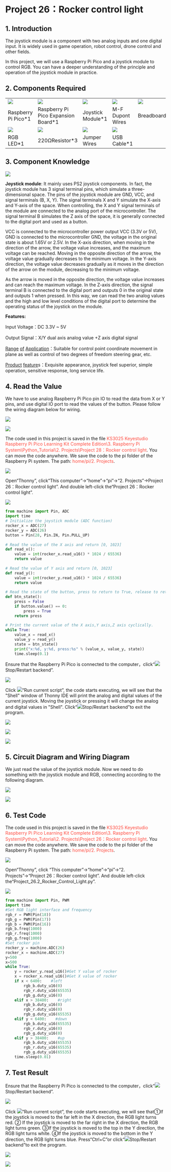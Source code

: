 # Project 26：Rocker control light

## 1. Introduction

The joystick module is a component with two analog inputs and one digital input. It is widely used in game operation, robot control, drone control and other fields.

In this project, we will use a Raspberry Pi Pico and a joystick module to control RGB. You can have a deeper understanding of the principle and operation of the joystick module in practice.

## 2. Components Required

<table>
<tbody>
<tr class="odd">
<td><img src="https://raw.githubusercontent.com/keyestudio/KS3025-KS3025F-Keyestudio-Raspberry-Pi-Pico-Learning-Kit-Complete-Edition-Raspberry-Pi/master/media/b18fe281156b29c44796f72222718d58.jpeg"  /></td>
<td><img src="https://raw.githubusercontent.com/keyestudio/KS3025-KS3025F-Keyestudio-Raspberry-Pi-Pico-Learning-Kit-Complete-Edition-Raspberry-Pi/master/media/bbed91c0b45fcafc7e7163bfeabf68f9.png" /></td>
<td><img src="https://raw.githubusercontent.com/keyestudio/KS3025-KS3025F-Keyestudio-Raspberry-Pi-Pico-Learning-Kit-Complete-Edition-Raspberry-Pi/master/media/d087b123748cbfb8ed9f517150db71c5.png" /></td>
<td><img src="https://raw.githubusercontent.com/keyestudio/KS3025-KS3025F-Keyestudio-Raspberry-Pi-Pico-Learning-Kit-Complete-Edition-Raspberry-Pi/master/media/f1aed48e2c02214415853ad2358f3744.png" /></td>
<td><img src="https://raw.githubusercontent.com/keyestudio/KS3025-KS3025F-Keyestudio-Raspberry-Pi-Pico-Learning-Kit-Complete-Edition-Raspberry-Pi/master/media/e65c16153d0ca27891c8c08092d96d5a.png" /></td>
</tr>
<tr class="even">
<td>Raspberry Pi Pico*1</td>
<td>Raspberry Pi Pico Expansion Board*1</td>
<td>Joystick Module*1</td>
<td>M-F Dupont Wires</td>
<td>Breadboard*1</td>
</tr>
<tr class="odd">
<td><img src="https://raw.githubusercontent.com/keyestudio/KS3025-KS3025F-Keyestudio-Raspberry-Pi-Pico-Learning-Kit-Complete-Edition-Raspberry-Pi/master/media/af749ecbde89c728a8c63e6527781cac.png" /></td>
<td><img src="https://raw.githubusercontent.com/keyestudio/KS3025-KS3025F-Keyestudio-Raspberry-Pi-Pico-Learning-Kit-Complete-Edition-Raspberry-Pi/master/media/098a2730d0b0a2a4b2079e0fc87fd38b.png" /></td>
<td><img src="https://raw.githubusercontent.com/keyestudio/KS3025-KS3025F-Keyestudio-Raspberry-Pi-Pico-Learning-Kit-Complete-Edition-Raspberry-Pi/master/media/c801a7baee258ff7f5f28ac6e9a7097b.png" /></td>
<td><img src="https://raw.githubusercontent.com/keyestudio/KS3025-KS3025F-Keyestudio-Raspberry-Pi-Pico-Learning-Kit-Complete-Edition-Raspberry-Pi/master/media/7dcbd02995be3c142b2f97df7f7c03ce.png" /></td>
<td></td>
</tr>
<tr class="even">
<td>RGB LED*1</td>
<td>220ΩResistor*3</td>
<td>Jumper Wires</td>
<td>USB Cable*1</td>
<td></td>
</tr>
</tbody>
</table>

## 3. Component Knowledge

![](/media/d087b123748cbfb8ed9f517150db71c5.png)

**Joystick module**: It mainly uses PS2 joystick components. In fact, the joystick module has 3 signal terminal pins, which simulate a
three-dimensional space. The pins of the joystick module are GND, VCC, and signal terminals (B, X, Y). The signal terminals X and Y simulate the X-axis and Y-axis of the space. When controlling, the X and Y signal terminals of the module are connected to the analog port of the microcontroller. The signal terminal B simulates the Z axis of the space, it is generally connected to the digital port and used as a button.

VCC is connected to the microcontroller power output VCC (3.3V or 5V), GND is connected to the microcontroller GND, the voltage in the original state is about 1.65V or 2.5V. In the X-axis direction, when moving in the direction of the arrow, the voltage value increases, and the maximum voltage can be reached. Moving in the opposite direction of the arrow, the voltage value gradually decreases to the minimum voltage. In the Y-axis direction, the voltage value decreases gradually as it moves in the direction of the arrow on the module, decreasing to the minimum voltage.

As the arrow is moved in the opposite direction, the voltage value increases and can reach the maximum voltage. In the Z-axis
direction, the signal terminal B is connected to the digital port and outputs 0 in the original state and outputs 1 when pressed. In this way, we can read the two analog values and the high and low level conditions of the digital port to determine the operating status of the joystick on the module.

**Features:**

Input Voltage：DC 3.3V \~ 5V

Output Signal：X/Y dual axis analog value +Z axis digital signal

[Range](javascript:;) [of](javascript:;) [Application](javascript:;)：Suitable for control point coordinate movement in plane as well as control of two degrees of freedom steering gear, etc.  

[Product](javascript:;) [feature](javascript:;)s：Exquisite appearance, joystick feel superior, simple operation, sensitive response, long service life.  

## 4. Read the Value

We have to use analog Raspberry Pi Pico pin IO to read the data from X or Y pins, and use digital IO port to read the values of the button. Please follow the wiring diagram below for wiring.

![](/media/36004a41553a2f413ba05775e9b696eb.png)

![](/media/b843cdff62b3ccf3f3f028a834b468aa.png)

The code used in this project is saved in the file <span style="color: rgb(255, 76, 65);">KS3025 Keyestudio Raspberry Pi Pico Learning Kit Complete Edition\\3. Raspberry Pi System\\Python\_Tutorial\\2. Projects\\Project 28：Rocker control light</span>. 
You can move the code anywhere. We save the code to the pi folder of the Raspberry Pi system. The path: <span style="color: rgb(255, 76, 65);">home/pi/2. Projects</span>.

![](/media/ae27830403a2f741aa9b725e5324c215.png)

Open“Thonny”, click“This computer”→“home”→“pi”→“2. Projects”→Project 26：Rocker control light”. And double left-click the“Project 26：Rocker control light”.

![](/media/8a76bb8e2c4b5e146f39241dc0c2d64a.png)

```Python
from machine import Pin, ADC
import time
# Initialize the joystick module (ADC function)
rocker_x = ADC(27)
rocker_y = ADC(26)
button = Pin(28, Pin.IN, Pin.PULL_UP)
 
# Read the value of the X axis and return [0, 1023]
def read_x():
    value = int(rocker_x.read_u16() * 1024 / 65536)
    return value
 
# Read the value of Y axis and return [0, 1023]
def read_y():
    value = int(rocker_y.read_u16() * 1024 / 65536)
    return value
 
# Read the state of the button, press to return to True, release to return to False
def btn_state():
    press = False
    if button.value() == 0:
        press = True
    return press
 
# Print the current value of the X axis,Y axis,Z axis cyclically.
while True:
    value_x = read_x()
    value_y = read_y()
    state = btn_state()
    print("x:%d, y:%d, press:%s" % (value_x, value_y, state))
    time.sleep(0.1)
```

Ensure that the Raspberry Pi Pico is connected to the computer，click“![](/media/ec00367ea605788eab454cd176b94c7b.png)Stop/Restart backend”.

![](/media/1c574181fe3ad2ca2a48925c4e0c1e7a.png)

Click ![](/media/bb4d9305714a178069d277b20e0934b7.png)“Run current script”, the code starts executing, we will see that the "Shell" window of Thonny IDE will print the analog and digital values of the current joystick. Moving the joystick or pressing it will change the analog and digital values in "Shell". 
Click“![](/media/ec00367ea605788eab454cd176b94c7b.png)Stop/Restart backend”to exit the program.

![](/media/e94385c4676b364550f3840b96bc9f57.png)

![](/media/c8097bd115d4c564192c19a08df2702a.jpeg)

![](/media/20904cf7c75d3dd861da3b3575670a0e.png)

## 5. Circuit Diagram and Wiring Diagram

We just read the value of the joystick module. Now we need to do something with the joystick module and RGB, connecting according to the following diagram.

![](/media/000ec2c5dae0b0d5368569abbd026f35.png)

![](/media/68601044f75ee6840f0b97cad9bea891.png)

## 6. Test Code

The code used in this project is saved in the file <span style="color: rgb(255, 76, 65);">KS3025 Keyestudio Raspberry Pi Pico Learning Kit Complete Edition\\3. Raspberry Pi System\\Python\_Tutorial\\2. Projects\\Project 26：Rocker control light</span>. 
You can move the code anywhere. We save the code to the pi folder of the Raspberry Pi system. The path: <span style="color: rgb(255, 76, 65);">home/pi/2. Projects</span>.

![](/media/ae27830403a2f741aa9b725e5324c215.png)

Open“Thonny”, click “This computer”→“home”→“pi”→“2. Projects”→“Project 26：Rocker control light”. And double left-click the“Project\_26.2\_Rocker\_Control\_Light.py”.

![](/media/9c538bec7eff6bd64192bee501782814.png)

```Python
from machine import Pin, PWM
import time
#Set RGB light interface and frequency
rgb_r = PWM(Pin(18))
rgb_g = PWM(Pin(17))
rgb_b = PWM(Pin(16))
rgb_b.freq(1000)
rgb_r.freq(1000)
rgb_g.freq(1000)
#Set rocker pin
rocker_y = machine.ADC(26)
rocker_x = machine.ADC(27)
y=500
x=500
while True:
    y = rocker_y.read_u16()#Get Y value of rocker
    x = rocker_x.read_u16()#Get X value of rocker
    if x < 6400:    #left
        rgb_b.duty_u16(0)
        rgb_r.duty_u16(65535)
        rgb_g.duty_u16(0)
    elif x > 38400:    #right
        rgb_b.duty_u16(0)
        rgb_r.duty_u16(0)
        rgb_g.duty_u16(65535)
    elif y < 6400:    #down
        rgb_b.duty_u16(65535)
        rgb_r.duty_u16(0)
        rgb_g.duty_u16(0)
    elif y > 38400:    #up
        rgb_b.duty_u16(65535)
        rgb_r.duty_u16(65535)
        rgb_g.duty_u16(65535)
    time.sleep(0.01)
```

## 7. Test Result
    
Ensure that the Raspberry Pi Pico is connected to the computer，click“![](/media/ec00367ea605788eab454cd176b94c7b.png)Stop/Restart backend”.

![](/media/4bce4d98a3b7e171a0e93b5b27c18be6.png)

Click ![](/media/bb4d9305714a178069d277b20e0934b7.png)“Run current script”, the code starts executing, we will see that①If the joystick is moved to the far left in the X direction, the RGB light turns red. ② If the joystick is moved to the far right in the X direction, the RGB light turns green. ③If the joystick is moved to the top in the Y direction, the RGB light turns white. ④If the joystick is moved to the bottom in the Y direction, the RGB light turns blue. 
Press“Ctrl+C”or click“![](/media/ec00367ea605788eab454cd176b94c7b.png)Stop/Restart backend”to exit the program.

![](/media/67825ce03c80a9d2111608b8676181a4.png)

![](/media/9c2d0d8777200827b16c49b752d45c4c.jpeg)



